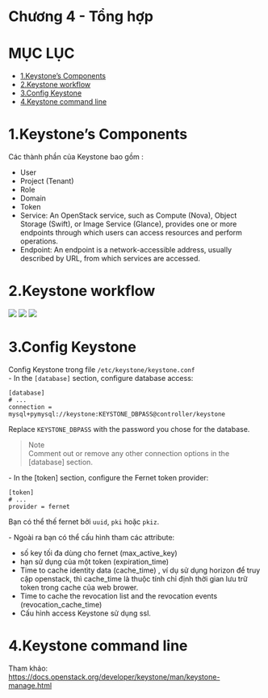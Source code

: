 # Chương 4 - Tổng hợp


# MỤC LỤC
- [1.Keystone’s Components](#1)
- [2.Keystone workflow](#2)
- [3.Config Keystone](#3)
- [4.Keystone command line](#4)










<a name="1"></a>
# 1.Keystone’s Components  
Các thành phần của Keystone bao gồm :  
- User
- Project (Tenant)
- Role
- Domain
- Token
- Service: An OpenStack service, such as Compute (Nova), Object Storage (Swift), or Image Service (Glance), provides one or more endpoints through which users can access resources and perform operations.
- Endpoint: An endpoint is a network-accessible address, usually described by URL, from which services are accessed.

<a name="2"></a>
# 2.Keystone workflow  
<img src="http://imgur.com/3Bcjo1t.png" />  

<img src="http://imgur.com/3TPxgVH.png" />  

<img src="http://imgur.com/0jHV8Hh.png" />  

<a name="3"></a>
# 3.Config Keystone
Config Keystone trong file `/etc/keystone/keystone.conf`  
\- In the `[database]` section, configure database access:  
```
[database]
# ...
connection = mysql+pymysql://keystone:KEYSTONE_DBPASS@controller/keystone
```

Replace `KEYSTONE_DBPASS` with the password you chose for the database.

>Note  
Comment out or remove any other connection options in the [database] section.

\- In the [token] section, configure the Fernet token provider:  
```
[token]
# ...
provider = fernet
```

Bạn có thể thế fernet bởi `uuid`, `pki` hoặc `pkiz`.  

\- Ngoài ra bạn có thể cấu hình tham các attribute:  
- số key tối đa dùng cho fernet (max_active_key)
- hạn sử dụng của một token (expiration_time)
- Time to cache identity data (cache_time) , ví dụ sử dụng horizon để truy cập openstack, thì cache_time là thuộc tính chỉ định thời gian lưu trữ token trong cache của web brower.
- Time to cache the revocation list and the revocation events (revocation_cache_time)
- Cấu hình access Keystone sử dụng ssl.

<a name="4"></a>
# 4.Keystone command line
Tham khảo:  
https://docs.openstack.org/developer/keystone/man/keystone-manage.html 
















